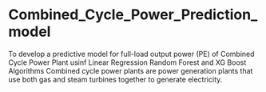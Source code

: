# Combined_Cycle_Power_Prediction_model
To develop a predictive model for full-load output power (PE) of Combined Cycle Power Plant usinf Linear Regression Random Forest and XG Boost Algorithms Combined cycle power plants are power generation plants that use both gas and steam turbines together to generate electricity.
